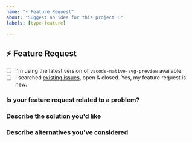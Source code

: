 ```yaml
---
name: "⚡️️ Feature Request"
about: "Suggest an idea for this project ✨"
labels: [type-feature]

---
```


## ⚡️️ Feature Request

- [ ] I'm using the latest version of `vscode-native-svg-preview` available.
- [ ] I searched [existing issues][svg-preview-vscode-issues], open & closed. Yes, my feature request is new.

### Is your feature request related to a problem?
<!-- A clear & concise description of what the problem is. (e.g. The customization options for...). -->

### Describe the solution you'd like
<!-- A clear & concise description of what you want to happen. Add any considered drawbacks. -->

### Describe alternatives you've considered
<!-- A clear & concise description of any alternative solutions or features you've considered. -->

<!-- Checklist -->
[svg-preview-vscode-issues]: https://github.com/SNDST00M/vscode-native-svg-preview/issues?q=is%3Aissue+is%3Aopen+sort%3Aupdated-desc
